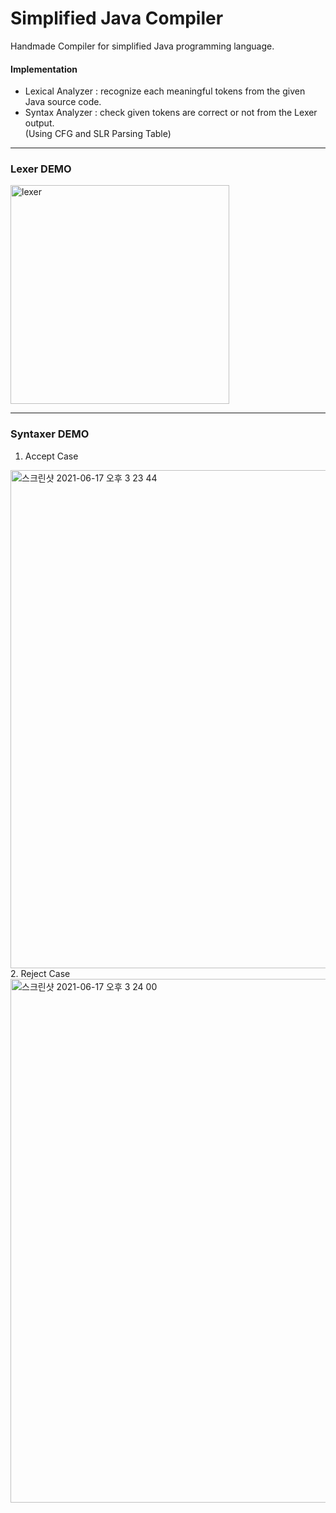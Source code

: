 # Simplified Java Compiler
Handmade Compiler for simplified Java programming language.<br>
#### Implementation
- Lexical Analyzer : recognize each meaningful tokens from the given Java source code.
- Syntax Analyzer : check given tokens are correct or not from the Lexer output.<br>
  (Using CFG and SLR Parsing Table)

--- 

### Lexer DEMO
<img width="350" alt="lexer" src="https://user-images.githubusercontent.com/39653584/122343032-3cef2080-cf80-11eb-82fa-905f0d1d65ce.png">

---

### Syntaxer DEMO
1. Accept Case
<img width="797" alt="스크린샷 2021-06-17 오후 3 23 44" src="https://user-images.githubusercontent.com/39653584/122343110-4d9f9680-cf80-11eb-95a8-f851391af985.png">
2. Reject Case
<img width="838" alt="스크린샷 2021-06-17 오후 3 24 00" src="https://user-images.githubusercontent.com/39653584/122343159-5c864900-cf80-11eb-8bfe-40270fbcacd7.png">

